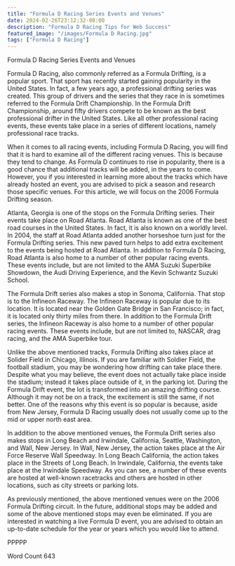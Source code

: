 ```yaml
---
title: "Formula D Racing Series Events and Venues"
date: 2024-02-26T23:12:32-08:00
description: "Formula D Racing Tips for Web Success"
featured_image: "/images/Formula D Racing.jpg"
tags: ["Formula D Racing"]
---
```


Formula D Racing Series Events and Venues

Formula D Racing, also commonly referred as a Formula Drifting, is a popular sport. That sport has recently started gaining popularity in the United States. In fact, a few years ago, a professional drifting series was created. This group of drivers and the series that they race in is sometimes referred to the Formula Drift Championship.  In the Formula Drift Championship, around fifty drivers compete to be known as the best professional drifter in the United States. Like all other professional racing events, these events take place in a series of different locations, namely professional race tracks.  

When it comes to all racing events, including Formula D Racing, you will find that it is hard to examine all of the different racing venues.  This is because they tend to change. As Formula D continues to rise in popularity, there is a good chance that additional tracks will be added, in the years to come.  However, you if you interested in learning more about the tracks which have already hosted an event, you are advised to pick a season and research those specific venues. For this article, we will focus on the 2006 Formula Drifting season.

Atlanta, Georgia is one of the stops on the Formula Drifting series.  Their events take place on Road Atlanta.  Road Atlanta is known as one of the best road courses in the United States.  In fact, it is also known on a worldly level.  In 2004, the staff at Road Atlanta added another horseshoe turn just for the Formula Drifting series.  This new paved turn helps to add extra excitement to the events being hosted at Road Atlanta.  In addition to Formula D Racing, Road Atlanta is also home to a number of other popular racing events. These events include, but are not limited to the AMA Suzuki Superbike Showdown, the Audi Driving Experience, and the Kevin Schwantz Suzuki School.  

The Formula Drift series also makes a stop in Sonoma, California.  That stop is to the Infineon Raceway.  The Infineon Raceway is popular due to its location.  It is located near the Golden Gate Bridge in San Francisco; in fact, it is located only thirty miles from there.  In addition to the Formula Drift series, the Infineon Raceway is also home to a number of other popular racing events. These events include, but are not limited to, NASCAR, drag racing, and the AMA Superbike tour.

Unlike the above mentioned tracks, Formula Drifting also takes place at Solider Field in Chicago, Illinois.  If you are familiar with Soldier Field, the football stadium, you may be wondering how drifting can take place there.  Despite what you may believe, the event does not actually take place inside the stadium; instead it takes place outside of it, in the parking lot.  During the Formula Drift event, the lot is transformed into an amazing drifting course.  Although it may not be on a track, the excitement is still the same, if not better.  One of the reasons why this event is so popular is because, aside from New Jersey, Formula D Racing usually does not usually come up to the mid or upper north east area.  

In addition to the above mentioned venues, the Formula Drift series also makes stops in Long Beach and Irwindale, California, Seattle, Washington, and Wall, New Jersey.  In Wall, New Jersey, the action takes place at the Air Force Reserve Wall Speedway.  In Long Beach California, the action takes place in the Streets of Long Beach.  In Irwindale, California, the events take place at the Irwindale Speedway.  As you can see, a number of these events are hosted at well-known racetracks and others are hosted in other locations, such as city streets or parking lots.  

As previously mentioned, the above mentioned venues were on the 2006 Formula Drifting circuit.  In the future, additional stops may be added and some of the above mentioned stops may even be eliminated. If you are interested in watching a live Formula D event, you are advised to obtain an up-to-date schedule for the year or years which you would like to attend.

PPPPP

Word Count 643

